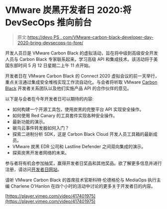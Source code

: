 # VMware 炭黑开发者日 2020:将 DevSecOps 推向前台

> 原文:[https://devo PS . com/VMware-carbon-black-developer-day-2020-bring-devsecops-to-fore/](https://devops.com/vmware-carbon-black-developer-day-2020-bringing-devsecops-to-the-fore/)

开发人员日是 VMware Carbon Black 的虚拟活动，旨在将中级到高级安全开发人员与 Carbon Black 专家联系起来，学习高级 API 和集成技术。该活动将于美国东部时间 5 月 12 日星期二上午 11 点开始。

开发者日在 VMware Carbon Black 的 Connect 2020 虚拟会议的前一天举行，重点关注通过集成安全堆栈实现工作流自动化。与会者将听取 VMware [Carbon Black](https://devops.com/vmware-starts-to-make-devsecops-case/) 开发者关系团队以及他们实施产品 API 的合作伙伴的意见。

以下是与会者在今年开发者日可以期待的内容:

*   如何构建一个开源工具包，使用炭黑的完整平台 API 实现安全操作。
*   如何使用 Red Canary 的工具套件实现各种安全操作。
*   最新功能的演示。
*   碳乌云事件转发器如何入门？
*   探索二进制分析 SDK，这是 Carbon Black Cloud 开发人员工具箱的最新成员。
*   VMware 炭黑 EDR 公司和 Lastline Defender 之间双向集成的演示。
*   探索炭黑开发者网络的未来。

参与者将有机会参加抽奖，赢得开发者日奖品和其他奖品。欲了解更多信息并进行注册，请访问[开发者日网站](https://www.carbonblack.com/connect20/developer-day/)。

请听 VMware Carbon Black 的首席技术官斯科特·伦德格伦与 MediaOps 执行主编 Charlene O'Hanlon 在四个小时的活动中讨论的更多关于开发者日的内容。

[https://player.vimeo.com/video/417401975](https://player.vimeo.com/video/417401975)